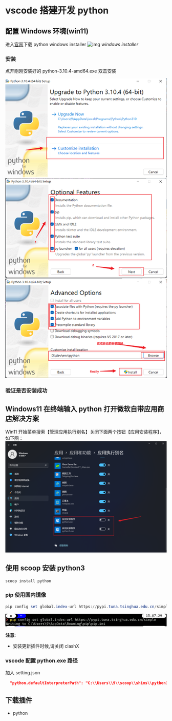 # vscode 搭建开发 python

## 配置 Windows 环境(win11)

进入[官网](https://www.python.org/downloads/windows/)下载 python windows installer
![img](../../img/2022-03-26-23-09-20.png)
_windows installer_

### 安装

点开刚刚安装好的 python-3.10.4-amd64.exe 双击安装

![img](../../../img/2022-03-26-23-14-01.png)
![img](../../../img/2022-03-26-23-14-45.png)
![img](../../../img/2022-03-26-23-16-59.png)

### 验证是否安装成功

## Windows11 在终端输入 python 打开微软自带应用商店解决方案

Win11 开始菜单搜索【管理应用执行别名】关闭下面两个按钮【应用安装程序】，如下图：
![img](../../../img/2022-03-26-23-26-07.png)

## 使用 scoop 安装 python3

```powershell
scoop install python
```

### pip 使用国内镜像

```powershell
pip config set global.index-url https://pypi.tuna.tsinghua.edu.cn/simple
```

![img](../../../img/2022-04-07-15-16-36.png)

**注意:**

- 安装更新插件时候,请关闭 clashX

### vscode 配置 python.exe 路径

加入 setting.json

```json
  "python.defaultInterpreterPath": "C:\\Users\\9\\scoop\\shims\\python3.exe"
```

## 下载插件

- python
